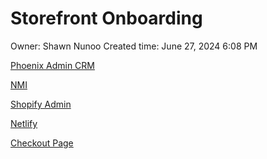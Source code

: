 # Storefront Onboarding

Owner: Shawn Nunoo
Created time: June 27, 2024 6:08 PM

[Phoenix Admin CRM](Storefront%20Onboarding%2038566a9ccc274822a745b562e15c5bd4/Phoenix%20Admin%20CRM%20a365cb9bf3894448911d9405aef8aa9f.md)

[NMI](Storefront%20Onboarding%2038566a9ccc274822a745b562e15c5bd4/NMI%205059e093c8534c0f885cc9db638ba8b4.md)

[Shopify Admin](Storefront%20Onboarding%2038566a9ccc274822a745b562e15c5bd4/Shopify%20Admin%20433f536c96364e259f313dc9c00ae232.md)

[Netlify](Storefront%20Onboarding%2038566a9ccc274822a745b562e15c5bd4/Netlify%20bcd5973685ae44dc983911ddde9c5975.md)

[Checkout Page](Storefront%20Onboarding%2038566a9ccc274822a745b562e15c5bd4/Checkout%20Page%2061cedcff52084624a9d527805d61de24.md)